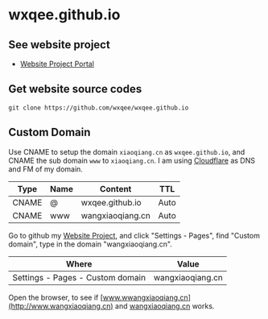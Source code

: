 # wxqee.github.io

## See website project

* [Website Project Portal](https://github.com/wxqee/wxqee.github.io)


## Get website source codes

```
git clone https://github.com/wxqee/wxqee.github.io
```

## Custom Domain

Use CNAME to setup the domain `xiaoqiang.cn` as `wxqee.github.io`, and CNAME the sub domain `www` to `xiaoqiang.cn`. I am using [Cloudflare](https://dash.cloudflare.com/) as DNS and FM of my domain.

Type| Name| Content| TTL 
---| ---| ---| ---
CNAME| @| wxqee.github.io| Auto
CNAME| www| wangxiaoqiang.cn| Auto

Go to github my [Website Project](https://github.com/wxqee/wxqee.github.io), and click "Settings - Pages", find "Custom domain", type in the domain "wangxiaoqiang.cn".

Where| Value
---| ---
Settings - Pages - Custom domain| wangxiaoqiang.cn

Open the browser, to see if [www.wwangxiaoqiang.cn](http://www.wangxiaoqiang.cn) and [wangxiaoqiang.cn](http://wangxiaoqiang.cn) works.
